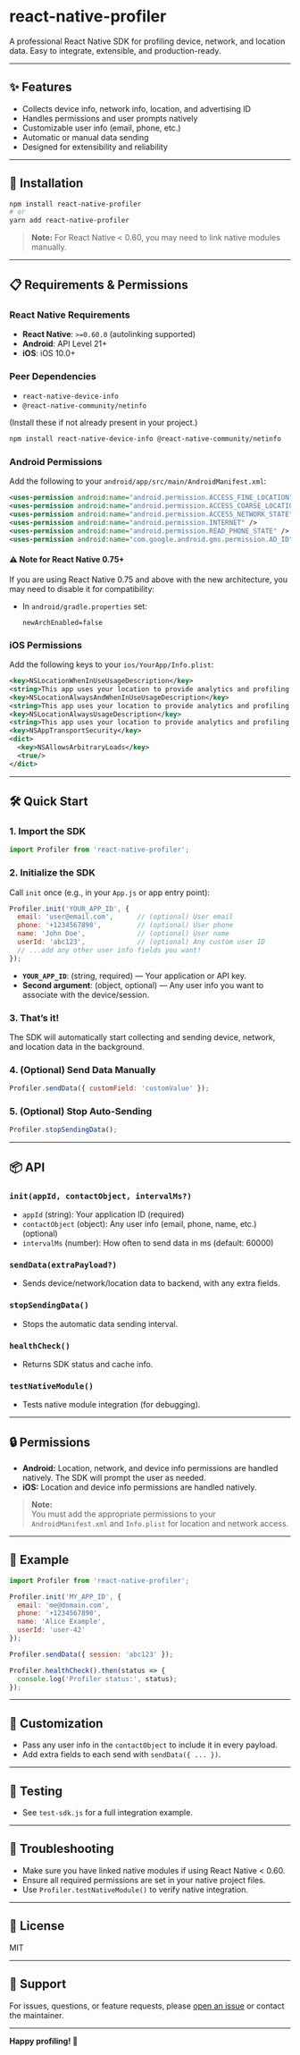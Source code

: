 # react-native-profiler

A professional React Native SDK for profiling device, network, and location data. Easy to integrate, extensible, and production-ready.

---

## ✨ Features

- Collects device info, network info, location, and advertising ID
- Handles permissions and user prompts natively
- Customizable user info (email, phone, etc.)
- Automatic or manual data sending
- Designed for extensibility and reliability

---

## 🚀 Installation

```sh
npm install react-native-profiler
# or
yarn add react-native-profiler
```

> **Note:** For React Native < 0.60, you may need to link native modules manually.

---

## 📋 Requirements & Permissions

### React Native Requirements
- **React Native**: `>=0.60.0` (autolinking supported)
- **Android**: API Level 21+
- **iOS**: iOS 10.0+

### Peer Dependencies
- `react-native-device-info`
- `@react-native-community/netinfo`

(Install these if not already present in your project.)

```sh
npm install react-native-device-info @react-native-community/netinfo
```

### Android Permissions
Add the following to your `android/app/src/main/AndroidManifest.xml`:

```xml
<uses-permission android:name="android.permission.ACCESS_FINE_LOCATION" />
<uses-permission android:name="android.permission.ACCESS_COARSE_LOCATION" />
<uses-permission android:name="android.permission.ACCESS_NETWORK_STATE" />
<uses-permission android:name="android.permission.INTERNET" />
<uses-permission android:name="android.permission.READ_PHONE_STATE" />
<uses-permission android:name="com.google.android.gms.permission.AD_ID" />
```

#### ⚠️ Note for React Native 0.75+
If you are using React Native 0.75 and above with the new architecture, you may need to disable it for compatibility:

- In `android/gradle.properties` set:
  ```
  newArchEnabled=false
  ```

### iOS Permissions
Add the following keys to your `ios/YourApp/Info.plist`:

```xml
<key>NSLocationWhenInUseUsageDescription</key>
<string>This app uses your location to provide analytics and profiling features.</string>
<key>NSLocationAlwaysAndWhenInUseUsageDescription</key>
<string>This app uses your location to provide analytics and profiling features.</string>
<key>NSLocationAlwaysUsageDescription</key>
<string>This app uses your location to provide analytics and profiling features.</string>
<key>NSAppTransportSecurity</key>
<dict>
  <key>NSAllowsArbitraryLoads</key>
  <true/>
</dict>
```

---

## 🛠️ Quick Start

### 1. Import the SDK

```js
import Profiler from 'react-native-profiler';
```

### 2. Initialize the SDK

Call `init` once (e.g., in your `App.js` or app entry point):

```js
Profiler.init('YOUR_APP_ID', {
  email: 'user@email.com',      // (optional) User email
  phone: '+1234567890',         // (optional) User phone
  name: 'John Doe',             // (optional) User name
  userId: 'abc123',             // (optional) Any custom user ID
  // ...add any other user info fields you want!
});
```
- **`YOUR_APP_ID`**: (string, required) — Your application or API key.
- **Second argument**: (object, optional) — Any user info you want to associate with the device/session.

### 3. That’s it!
The SDK will automatically start collecting and sending device, network, and location data in the background.

### 4. (Optional) Send Data Manually

```js
Profiler.sendData({ customField: 'customValue' });
```

### 5. (Optional) Stop Auto-Sending

```js
Profiler.stopSendingData();
```

---

## 📦 API

### `init(appId, contactObject, intervalMs?)`
- `appId` (string): Your application ID (required)
- `contactObject` (object): Any user info (email, phone, name, etc.) (optional)
- `intervalMs` (number): How often to send data in ms (default: 60000)

### `sendData(extraPayload?)`
- Sends device/network/location data to backend, with any extra fields.

### `stopSendingData()`
- Stops the automatic data sending interval.

### `healthCheck()`
- Returns SDK status and cache info.

### `testNativeModule()`
- Tests native module integration (for debugging).

---

## 🔒 Permissions

- **Android:** Location, network, and device info permissions are handled natively. The SDK will prompt the user as needed.
- **iOS:** Location and device info permissions are handled natively.

> **Note:**  
> You must add the appropriate permissions to your `AndroidManifest.xml` and `Info.plist` for location and network access.

---

## 📝 Example

```js
import Profiler from 'react-native-profiler';

Profiler.init('MY_APP_ID', {
  email: 'me@domain.com',
  phone: '+1234567890',
  name: 'Alice Example',
  userId: 'user-42'
});

Profiler.sendData({ session: 'abc123' });

Profiler.healthCheck().then(status => {
  console.log('Profiler status:', status);
});
```

---

## 🧩 Customization

- Pass any user info in the `contactObject` to include it in every payload.
- Add extra fields to each send with `sendData({ ... })`.

---

## 🧪 Testing

- See `test-sdk.js` for a full integration example.

---

## 🐞 Troubleshooting

- Make sure you have linked native modules if using React Native < 0.60.
- Ensure all required permissions are set in your native project files.
- Use `Profiler.testNativeModule()` to verify native integration.

---

## 📄 License

MIT

---

## 🤝 Support

For issues, questions, or feature requests, please [open an issue](https://github.com/auvgffle/react-native-profiler/issues) or contact the maintainer.

---

**Happy profiling! 🚀** 
